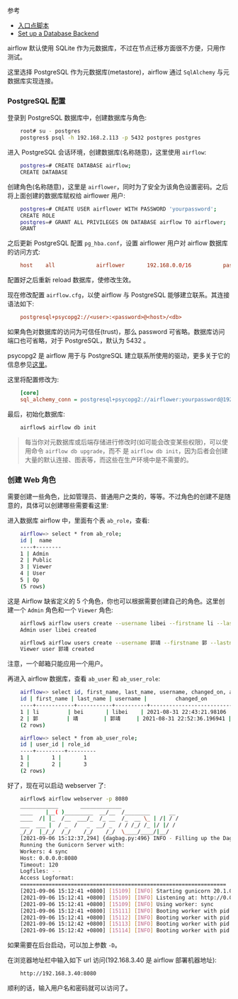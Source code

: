 
参考
* [入口点脚本](https://github.com/apache/airflow/blob/89bef9199c1b96c4f02501ec4e5f309414a55ac9/scripts/in_container/prod/entrypoint_prod.sh)
* [Set up a Database Backend](https://airflow.apache.org/docs/apache-airflow/stable/howto/set-up-database.html)

airflow 默认使用 SQLite 作为元数据库，不过在节点迁移方面很不方便，只用作测试。

这里选择 PostgreSQL 作为元数据库(metastore)，airflow 通过 `SqlAlchemy` 与元数据库实现连接。

### PostgreSQL 配置

登录到 PostgreSQL 数据库中，创建数据库与角色:
```sh
    root# su - postgres
    postgres$ psql -h 192.168.2.113 -p 5432 postgres postgres
```

进入 PostgreSQL 会话环境，创建数据库(名称随意)，这里使用 `airflow`:
```sh
    postgres=# CREATE DATABASE airflow;
    CREATE DATABASE
```

创建角色(名称随意)，这里是 `airflower`，同时为了安全为该角色设置密码。之后将上面创建的数据库赋权给 airflower 用户:
```sh
    postgres=# CREATE USER airflower WITH PASSWORD 'yourpassword';
    CREATE ROLE
    postgres=# GRANT ALL PRIVILEGES ON DATABASE airflow TO airflower;
    GRANT
```

之后更新 PostgreSQL 配置 `pg_hba.conf`，设置 airflower 用户对 airflow 数据库的访问方式:
```conf
    host    all             airflower       192.168.0.0/16          password
```
配置好之后重新 reload 数据库，使修改生效。

现在修改配置 `airflow.cfg`，以使 airflow 与 PostgreSQL 能够建立联系。其连接语法如下:
```cfg
    postgresql+psycopg2://<user>:<password>@<host>/<db>
```
如果角色对数据库的访问为可信任(trust)，那么 password 可省略。数据库访问端口也可省略，对于 PostgreSQL，默认为 5432 。

psycopg2 是 airflow 用于与 PostgreSQL 建立联系所使用的驱动，更多关于它的信息参见[这里](https://docs.sqlalchemy.org/en/13/dialects/postgresql.html)。

这里将配置修改为:
```cfg
    [core]
    sql_alchemy_conn = postgresql+psycopg2://airflower:yourpassword@192.168.2.113:5432/airflow
```

最后，初始化数据库:
```sh
    airflow$ airflow db init
```

> 每当你对元数据库或后端存储进行修改时(如可能会改变某些权限)，可以使用命令 `airflow db upgrade`，而不
> 是 `airflow db init`，因为后者会创建大量的默认连接、图表等，而这些在生产环境中是不需要的。

### 创建 Web 角色

需要创建一些角色，比如管理员、普通用户之类的，等等。不过角色的创建不是随意的，具体可以创建哪些需要看这里:

进入数据库 airflow 中，里面有个表 `ab_role`，查看:
```sh
    airflow=> select * from ab_role;
    id |  name  
    ----+--------
    1 | Admin
    2 | Public
    3 | Viewer
    4 | User
    5 | Op
    (5 rows)
```
这是 Airflow 缺省定义的 5 个角色，你也可以根据需要创建自己的角色。这里创建一个 `Admin` 角色和一个 `Viewer` 角色:
```sh
    airflow$ airflow users create --username libei --firstname li --lastname bei --email libei@email.com --role Admin --password admin123
    Admin user libei created

    airflow$ airflow users create --username 郭靖 --firstname 郭 --lastname 靖 --email song@email.com --role Viewer --password viewer123
    Viewer user 郭靖 created
```
注意，一个邮箱只能应用一个用户。

再进入 airflow 数据库，查看 `ab_user` 和 `ab_user_role`:
```sh
    airflow=> select id, first_name, last_name, username, changed_on, active, email, created_on from ab_user;
    id | first_name | last_name | username |         changed_on         | active |      email      |         created_on         
    ----+------------+-----------+----------+----------------------------+--------+-----------------+----------------------------
    1 | li         | bei       | libei    | 2021-08-31 22:43:21.98106  | t      | libei@email.com | 2021-08-31 22:43:21.981051
    2 | 郭         | 靖        | 郭靖     | 2021-08-31 22:52:36.196941 | t      | song@email.com  | 2021-08-31 22:52:36.196932
    (2 rows)

    airflow=> select * from ab_user_role;
    id | user_id | role_id 
    ----+---------+---------
    1 |       1 |       1
    2 |       2 |       3
    (2 rows)
```

好了，现在可以启动 webserver 了:
```sh
    airflow$ airflow webserver -p 8080
    ____________       _____________
    ____    |__( )_________  __/__  /________      __
    ____  /| |_  /__  ___/_  /_ __  /_  __ \_ | /| / /
    ___  ___ |  / _  /   _  __/ _  / / /_/ /_ |/ |/ /
    _/_/  |_/_/  /_/    /_/    /_/  \____/____/|__/
    [2021-09-06 15:12:37,294] {dagbag.py:496} INFO - Filling up the DagBag from /dev/null
    Running the Gunicorn Server with:
    Workers: 4 sync
    Host: 0.0.0.0:8080
    Timeout: 120
    Logfiles: - -
    Access Logformat: 
    =================================================================            
    [2021-09-06 15:12:41 +0800] [15109] [INFO] Starting gunicorn 20.1.0
    [2021-09-06 15:12:41 +0800] [15109] [INFO] Listening at: http://0.0.0.0:8080 (15109)
    [2021-09-06 15:12:41 +0800] [15109] [INFO] Using worker: sync
    [2021-09-06 15:12:41 +0800] [15111] [INFO] Booting worker with pid: 15111
    [2021-09-06 15:12:41 +0800] [15112] [INFO] Booting worker with pid: 15112
    [2021-09-06 15:12:42 +0800] [15113] [INFO] Booting worker with pid: 15113
    [2021-09-06 15:12:42 +0800] [15114] [INFO] Booting worker with pid: 15114
```
如果需要在后台启动，可以加上参数 `-D`。

在浏览器地址栏中输入如下 url 访问(192.168.3.40 是 airflow 部署机器地址):
```sh
    http://192.168.3.40:8080
```

顺利的话，输入用户名和密码就可以访问了。
